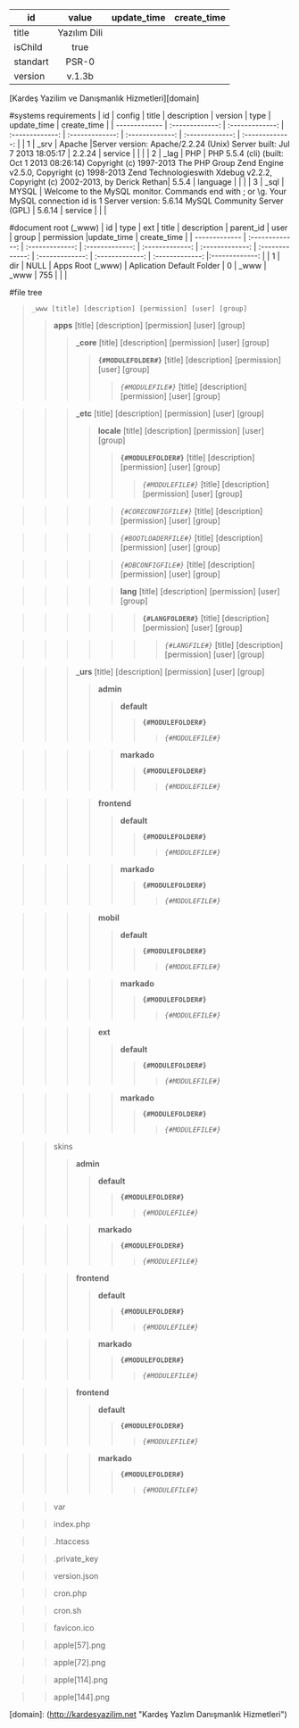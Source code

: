 <MTMarkdownOptions output='raw'>


| id | value | update_time | create_time |
| ------------- |:-------------: |:-------------: |:-------------: |
| title | Yazılım Dili|  | |
| isChild | true | | |
| standart | PSR-0 | | |
| version | v.1.3b | | |

[Kardeş Yazilim ve Danışmanlık Hizmetleri][domain]

#systems requirements
| id | config | title | description | version | type | update_time | create_time |
| ------------- | :-------------: | :-------------: | :-------------: | :-------------: | :-------------: | :-------------: | :-------------: |
| 1 | _srv | Apache |Server version: Apache/2.2.24 (Unix) Server built:   Jul  7 2013 18:05:17 | 2.2.24 | service | | |
| 2 | _lag | PHP | PHP 5.5.4 (cli) (built: Oct  1 2013 08:26:14) Copyright (c) 1997-2013 The PHP Group Zend Engine v2.5.0, Copyright (c) 1998-2013 Zend Technologieswith Xdebug v2.2.2, Copyright (c) 2002-2013, by Derick Rethan| 5.5.4 | language |  | |
| 3 | _sql | MYSQL | Welcome to the MySQL monitor.  Commands end with ; or \g. Your MySQL connection id is 1 Server version: 5.6.14 MySQL Community Server (GPL) | 5.6.14 | service | | |

#document root (_www)
| id | type | ext | title | description | parent_id | user | group | permission |update_time | create_time |
| ------------- | :-------------: | :-------------: | :-------------: | :-------------: | :-------------: | :-------------: | :-------------: | :-------------: | :-------------: |:-------------: |
| 1 | dir | NULL | Apps Root (_www) | Aplication Default Folder | 0 | _www | _www | 755 | | |

#file tree

>     _www [title] [description] [permission] [user] [group] 
>> **apps** [title] [description] [permission] [user] [group]
>>> **_core** [title] [description] [permission] [user] [group]
>>>> **`{#MODULEFOLDER#}`** [title] [description] [permission] [user] [group]
>>>>> _`{#MODULEFILE#}`_ [title] [description] [permission] [user] [group]

>>> **_etc** [title] [description] [permission] [user] [group]
>>>> **locale** [title] [description] [permission] [user] [group]
>>>>> **`{#MODULEFOLDER#}`** [title] [description] [permission] [user] [group]
>>>>>> _`{#MODULEFILE#}`_ [title] [description] [permission] [user] [group]

>>>>> _`{#CORECONFIGFILE#}`_ [title] [description] [permission] [user] [group]

>>>>> _`{#BOOTLOADERFILE#}`_ [title] [description] [permission] [user] [group]

>>>>> _`{#DBCONFIGFILE#}`_ [title] [description] [permission] [user] [group]

>>>>> **lang** [title] [description] [permission] [user] [group]

>>>>>> **`{#LANGFOLDER#}`** [title] [description] [permission] [user] [group]
 
>>>>>>> _`{#LANGFILE#}`_ [title] [description] [permission] [user] [group]

>>> **_urs** [title] [description] [permission] [user] [group]
>>>> **admin**
>>>>> **default**
>>>>>> **`{#MODULEFOLDER#}`**
>>>>>>> _`{#MODULEFILE#}`_ 

>>>>> **markado**
>>>>>> **`{#MODULEFOLDER#}`**
>>>>>>> _`{#MODULEFILE#}`_ 


>>>> **frontend**
>>>>> **default**
>>>>>> **`{#MODULEFOLDER#}`**
>>>>>>> _`{#MODULEFILE#}`_ 

>>>>> **markado**
>>>>>> **`{#MODULEFOLDER#}`**
>>>>>>> _`{#MODULEFILE#}`_ 

>>>> **mobil**
>>>>> **default**
>>>>>> **`{#MODULEFOLDER#}`**
>>>>>>> _`{#MODULEFILE#}`_ 

>>>>> **markado**
>>>>>> **`{#MODULEFOLDER#}`**
>>>>>>> _`{#MODULEFILE#}`_ 

>>>> **ext**
>>>>> **default**
>>>>>> **`{#MODULEFOLDER#}`**
>>>>>>> _`{#MODULEFILE#}`_ 

>>>>> **markado**
>>>>>> **`{#MODULEFOLDER#}`**
>>>>>>> _`{#MODULEFILE#}`_ 

>>skins
>>>**admin**
>>>> **default**
>>>>> **`{#MODULEFOLDER#}`**
>>>>>> _`{#MODULEFILE#}`_ 

>>>> **markado**
>>>>> **`{#MODULEFOLDER#}`**
>>>>>> _`{#MODULEFILE#}`_ 

>>>**frontend**
>>>> **default**
>>>>> **`{#MODULEFOLDER#}`**
>>>>>> _`{#MODULEFILE#}`_ 

>>>> **markado**
>>>>> **`{#MODULEFOLDER#}`**
>>>>>> _`{#MODULEFILE#}`_ 


>>>**frontend**
>>>> **default**
>>>>> **`{#MODULEFOLDER#}`**
>>>>>> _`{#MODULEFILE#}`_ 

>>>> **markado**
>>>>> **`{#MODULEFOLDER#}`**
>>>>>> _`{#MODULEFILE#}`_ 


>>var

>>index.php

>>.htaccess

>>.private_key

>>version.json

>>cron.php

>>cron.sh

>>favicon.ico

>>apple[57].png

>>apple[72].png

>>apple[114].png

>>apple[144].png

[domain]: (http://kardesyazilim.net "Kardeş Yazlım Danışmanlık Hizmetleri")
</MTMarkdownOptions>